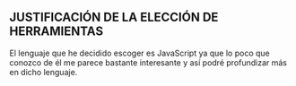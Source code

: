 ## JUSTIFICACIÓN DE LA ELECCIÓN DE HERRAMIENTAS
El lenguaje que he decidido escoger es JavaScript ya que lo poco que conozco de él me parece bastante interesante y así podré profundizar más en dicho lenguaje.

